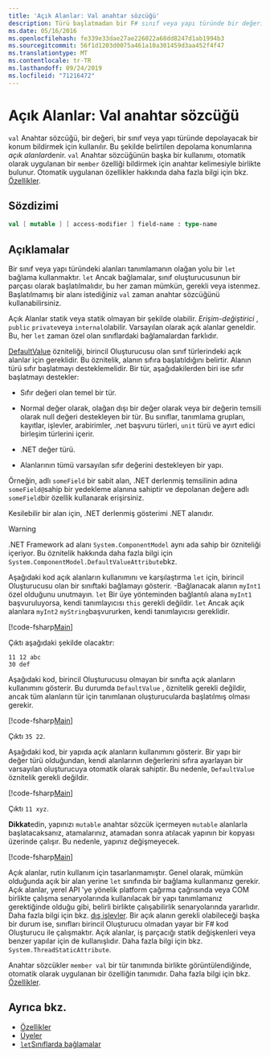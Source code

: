 ```yaml
---
title: 'Açık Alanlar: Val anahtar sözcüğü'
description: Türü başlatmadan bir F# sınıf veya yapı türünde bir değeri depolamak için bir konum bildirmek üzere kullanılan ' Val ' anahtar sözcüğü hakkında bilgi edinin.
ms.date: 05/16/2016
ms.openlocfilehash: fe339e33dae27ae226022a68dd8247d1ab1994b3
ms.sourcegitcommit: 56f1d1203d0075a461a10a301459d3aa452f4f47
ms.translationtype: MT
ms.contentlocale: tr-TR
ms.lasthandoff: 09/24/2019
ms.locfileid: "71216472"
---
```

# <a name="explicit-fields-the-val-keyword"></a>Açık Alanlar: Val anahtar sözcüğü

`val` Anahtar sözcüğü, bir değeri, bir sınıf veya yapı türünde depolayacak bir konum bildirmek için kullanılır. Bu şekilde belirtilen depolama konumlarına *açık alanlar*denir. `val` Anahtar sözcüğünün başka bir kullanımı, otomatik olarak uygulanan bir `member` özelliği bildirmek için anahtar kelimesiyle birlikte bulunur. Otomatik uygulanan özellikler hakkında daha fazla bilgi için bkz. [Özellikler](properties.md).

## <a name="syntax"></a>Sözdizimi

```fsharp
val [ mutable ] [ access-modifier ] field-name : type-name
```

## <a name="remarks"></a>Açıklamalar

Bir sınıf veya yapı türündeki alanları tanımlamanın olağan yolu bir `let` bağlama kullanmaktır. `let` Ancak bağlamalar, sınıf oluşturucusunun bir parçası olarak başlatılmalıdır, bu her zaman mümkün, gerekli veya istenmez. Başlatılmamış bir alanı istediğiniz `val` zaman anahtar sözcüğünü kullanabilirsiniz.

Açık Alanlar statik veya statik olmayan bir şekilde olabilir. *Erişim-değiştirici* , `public` `private`veya `internal`olabilir. Varsayılan olarak açık alanlar geneldir. Bu, her `let` zaman özel olan sınıflardaki bağlamalardan farklıdır.

[DefaultValue](https://msdn.microsoft.com/library/a3a3307b-8c05-441e-b109-245511614d58) özniteliği, birincil Oluşturucusu olan sınıf türlerindeki açık alanlar için gereklidir. Bu öznitelik, alanın sıfıra başlatıldığını belirtir. Alanın türü sıfır başlatmayı desteklemelidir. Bir tür, aşağıdakilerden biri ise sıfır başlatmayı destekler:

- Sıfır değeri olan temel bir tür.

- Normal değer olarak, olağan dışı bir değer olarak veya bir değerin temsili olarak null değeri destekleyen bir tür. Bu sınıflar, tanımlama grupları, kayıtlar, işlevler, arabirimler, .net başvuru türleri, `unit` türü ve ayırt edici birleşim türlerini içerir.

- .NET değer türü.

- Alanlarının tümü varsayılan sıfır değerini destekleyen bir yapı.

Örneğin, adlı `someField` bir sabit alan, .NET derlenmiş temsilinin adına `someField@`sahip bir yedekleme alanına sahiptir ve depolanan değere adlı `someField`bir özellik kullanarak erişirsiniz.

Kesilebilir bir alan için, .NET derlenmiş gösterimi .NET alanıdır.

>[!WARNING]
>.NET Framework ad alanı `System.ComponentModel` aynı ada sahip bir özniteliği içeriyor. Bu öznitelik hakkında daha fazla bilgi için `System.ComponentModel.DefaultValueAttribute`bkz.

Aşağıdaki kod açık alanların kullanımını ve karşılaştırma `let` için, birincil Oluşturucusu olan bir sınıftaki bağlamayı gösterir. -Bağlanacak alanın `myInt1` özel olduğunu unutmayın. `let` Bir üye yönteminden bağlantılı alana `myInt1` başvuruluyorsa, kendi tanımlayıcısı `this` gerekli değildir. `let` Ancak açık alanlara `myInt2` `myString`başvururken, kendi tanımlayıcısı gereklidir.

[!code-fsharp[Main](~/samples/snippets/fsharp/lang-ref-2/snippet6701.fs)]

Çıktı aşağıdaki şekilde olacaktır:

```console
11 12 abc
30 def
```

Aşağıdaki kod, birincil Oluşturucusu olmayan bir sınıfta açık alanların kullanımını gösterir. Bu durumda `DefaultValue` , öznitelik gerekli değildir, ancak tüm alanların tür için tanımlanan oluşturucularda başlatılmış olması gerekir.

[!code-fsharp[Main](~/samples/snippets/fsharp/lang-ref-2/snippet6702.fs)]

Çıktı `35 22`.

Aşağıdaki kod, bir yapıda açık alanların kullanımını gösterir. Bir yapı bir değer türü olduğundan, kendi alanlarının değerlerini sıfıra ayarlayan bir varsayılan oluşturucuya otomatik olarak sahiptir. Bu nedenle, `DefaultValue` öznitelik gerekli değildir.

[!code-fsharp[Main](~/samples/snippets/fsharp/lang-ref-2/snippet6703.fs)]

Çıktı `11 xyz`.

**Dikkat**edin, yapınızı `mutable` anahtar sözcük içermeyen `mutable` alanlarla başlatacaksanız, atamalarınız, atamadan sonra atılacak yapının bir kopyası üzerinde çalışır. Bu nedenle, yapınız değişmeyecek.

[!code-fsharp[Main](~/samples/snippets/fsharp/lang-ref-2/snippet6704.fs)]

Açık alanlar, rutin kullanım için tasarlanmamıştır. Genel olarak, mümkün olduğunda açık bir alan yerine `let` sınıfında bir bağlama kullanmanız gerekir. Açık alanlar, yerel API 'ye yönelik platform çağırma çağrısında veya COM birlikte çalışma senaryolarında kullanılacak bir yapı tanımlamanız gerektiğinde olduğu gibi, belirli birlikte çalışabilirlik senaryolarında yararlıdır. Daha fazla bilgi için bkz. [dış işlevler](../functions/external-functions.md). Bir açık alanın gerekli olabileceği başka bir durum ise, sınıfları birincil Oluşturucu olmadan yayar bir F# kod Oluşturucu ile çalışmaktır. Açık alanlar, iş parçacığı statik değişkenleri veya benzer yapılar için de kullanışlıdır. Daha fazla bilgi için bkz. `System.ThreadStaticAttribute`.

Anahtar sözcükler `member val` bir tür tanımında birlikte görüntülendiğinde, otomatik olarak uygulanan bir özelliğin tanımıdır. Daha fazla bilgi için bkz. [Özellikler](properties.md).

## <a name="see-also"></a>Ayrıca bkz.

- [Özellikler](properties.md)
- [Üyeler](index.md)
- [`let`Sınıflarda bağlamalar](let-bindings-in-classes.md)
